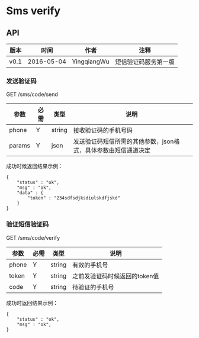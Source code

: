 # Sms verify

## API

版本|时间|作者|注释
----|---|---|---
v0.1 | 2016-05-04 | YingqiangWu | 短信验证码服务第一版

### 发送验证码 
GET /sms/code/send

|参数 | 必需 | 类型 | 说明|
|-- | -- | -- | --|
|phone | Y | string | 接收验证码的手机号码|
|params | Y | json | 发送验证码短信所需的其他参数，json格式，具体参数由短信通道决定|

成功时候返回结果示例：

    {
        "status" : "ok",
        "msg" : "ok",
        "data" : {
            "token" : "234sdfsdjksdiulskdfjskd"
        }
    }


### 验证短信验证码
GET /sms/code/verify

|参数|必需|类型|说明|
|--|--|--|--|
|phone | Y | string | 有效的手机号|
|token | Y | string | 之前发验证码时候返回的token值|
|code | Y | string | 待验证的手机号|

成功时返回结果示例：

    {
        "status" : "ok",
        "msg" : "ok",
    }
    

